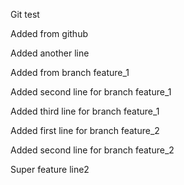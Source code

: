 Git test

Added from github

Added another line

Added from branch feature_1

Added second line for branch feature_1

Added third line for branch feature_1

Added first line for branch feature_2

Added second line for branch feature_2

Super feature line2